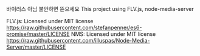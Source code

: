 바이러스 아님 불안하면 뜯으세요
This project using FLV.js, node-media-server

FLV.js: Licensed under MIT license https://raw.githubusercontent.com/stefanpenner/es6-promise/master/LICENSE
NMS: Licensed under MIT license https://raw.githubusercontent.com/illuspas/Node-Media-Server/master/LICENSE
